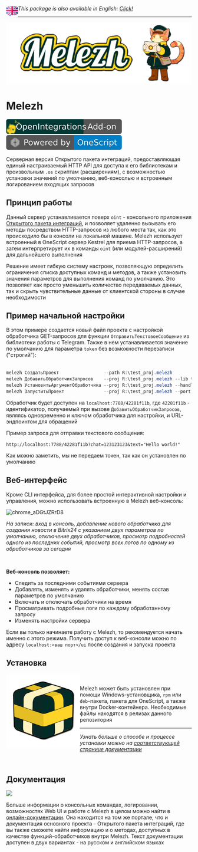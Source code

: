  <img src="media/eng.png?1" align="left" width="32"> *This package is also available in English: [Click!](https://github.com/Bayselonarrend/Melezh/blob/master/README_ENG.md)*

 <hr>

![image](/media/cover_s.png)



# Melezh

[![OpenIntegrations](media/addon.svg)](https://github.com/Bayselonarrend/OpenIntegrations)
[![OneScript](media/oscript.svg)](https://github.com/EvilBeaver/OneScript)


Серверная версия Открытого пакета интеграций, предоставляющая единый настраиваемый HTTP API для доступа к его библиотекам и произвольным `.os` скриптам (расширениям), с возможностью установки значений по умолчанию, веб-консолью и встроенным логированием входящих запросов

## Принцип работы

Данный сервер устанавливается поверх `oint` - консольного приложения [Открытого пакета интеграций](https://github.com/Bayselonarrend/OpenIntegrations), и позволяет удаленно вызывать его методы посредством HTTP-запросов из любого места так, как это происходило бы в консоли на локальной машине. Melezh использует встроенный в OneScript сервер Kestrel для приема HTTP-запросов, а затем интерпретирует их в команды `oint` (или модулей-расширений) для дальнейшего выполнения

Решение имеет гибкую систему настроек, позволяющую определить ограничения списка доступных команд и методов, а также установить значения параметров для выполнения команд по умолчанию. Это позволяет как просто уменьшить количество передаваемых данных, так и скрыть чувствительные данные от клиентской стороны в случае необходимости


## Пример начальной настройки

В этом примере создается новый файл проекта с настройкой обработчика GET-запросов для функции `ОтправитьТекстовоеСообщение` из библиотеки работы с Telegram. Также в нем устанавливается значение по умолчанию для параметра `token` без возможности перезаписи ("строгий"):

```powershell

melezh СоздатьПроект                 --path R:\test_proj.melezh
melezh ДобавитьОбработчикЗапросов    --proj R:\test_proj.melezh --lib telegram --func ОтправитьТекстовоеСообщение --method GET
melezh УстановитьАргументОбработчика --proj R:\test_proj.melezh --handler 42281f11b --arg token --value "***" --strict true
melezh ЗапуститьПроект               --proj R:\test_proj.melezh --port 7788

```

Обработчик будет доступен на `localhost:7788/42281f11b`, где `42281f11b` - идентификатор, получаемый при вызове `ДобавитьОбработчикЗапросов`, являясь одновременно и ключом обработчика для настройки, и URL-эндпоинтом для обращений

Пример запроса для отправки текстового сообщения:

```url
http://localhost:7788/42281f11b?chat=123123123&text="Hello world!"
```

Как можно заметить, мы не передаем токен, так как он установлен по умолчанию

## Веб-интерфейс

Кроме CLI интерфейса, для более простой интерактивной настройки и управления, можно использовать встроенную в Melezh веб-консоль:

![chrome_aDGtJZRrD8](https://github.com/user-attachments/assets/25762182-19b5-446c-8135-e87339cd7b02)

*На записи: вход в консоль, добавление нового обработчика для создания новости в Bitrix24 с указанием двух параметров по умолчанию, отключение двух обработчиков, просмотр подробностей одного из последних событий, просмотр всех логов по одному из обработчиков за сегодня*

<br>

**Веб-консоль позволяет:**
- Следить за последними событиями сервера
- Добавлять, изменять и удалять обработчики, менять состав параметров по умолчанию
- Включать и отключать обработчики на время
- Просматривать подробные логи по каждому обработанному запросу
- Изменять настройки сервера

Если вы только начинаете работу с Melezh, то рекомендуется начать именно с этого режима. Получить доступ к веб-консоли можно по адресу `localhost:<ваш порт>/ui` после создания и запуска проекта

## Установка

<img src="/media/box_s.png" align="left" width="200">

<br>

Melezh может быть установлен при помощи Windows-установщика, `rpm` или `deb`-пакета, пакета для OneScript, а также внутри Docker-контейнера. Необходимые файлы находятся в релизах данного репозитория <br><hr>
*Узнать больше о способе и процессе установки можно на [соответствующей странице документации](https://openintegrations.org/docs/Addons/Melezh/Start/Installation)*

<br>

## Документация

<img src="https://github.com/user-attachments/assets/44614ade-d524-475b-ad5e-f4790994e836" align="left" width="200">

<br>

Больше информации о консольных командах, логировании, возможностях Web UI и работе с Melezh в целом можно найти в [онлайн-документации](https://openintegrations.dev/docs/Addons/Melezh). Она находится на том же портале, что и документация основного проекта - Открытого пакета интеграций, где вы также сможете найти информацию и о методах, доступных в качестве функций-обработчиков внутри Melezh. Текст документации доступен в двух вариантах - на русском и английском языках

